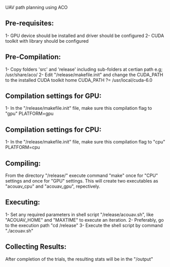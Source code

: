 UAV path planning using ACO

Pre-requisites:
---------------
1- GPU device should be installed and driver should be configured
2- CUDA toolkit with library should be configured

Pre-Compilation:
----------------
1- Copy folders 'src' and 'release' including sub-folders at certian path e.g; /usr/share/aco/
2- Edit "<instllation path>/release/makefile.init" and change the CUDA_PATH to the installed CUDA toolkit home
	CUDA_PATH       ?= /usr/local/cuda-6.0

Compilation settings for GPU:
------------------
1- In the "<instllation path>/release/makefile.init" file, make sure this compilation flag to "gpu"
PLATFORM=gpu


Compilation settings for CPU:
------------------
1- In the "<instllation path>/release/makefile.init" file, make sure this compilation flag to "cpu"
PLATFORM=cpu

Compiling:
----------
From the directory "<instllation path>/release/" execute command "make" once for "CPU" settings and once for "GPU" settings. 
This will create two executables as "acouav_cpu" and "acouav_gpu", repectively.

Executing:
---------
1- Set any required parameters in shell script "<instllation path>/release/acouav.sh", like "ACOUAV_HOME" and "MAXTIME" to execute an iteration.
2- Preferably, go to the execution path "cd <instllation path>/release"
3- Execute the shell script by command "./acouav.sh"

Collecting Results:
-------------------
After completion of the trials, the resulting stats will be in the "<instllation path>/output"







